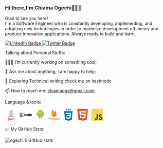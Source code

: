 ### Hi there,I'm Chiama Ogechi👩🏽‍💻

Glad to see you here!   
I'm a Software Engineer who is constantly developing, implementing, and adopting new technologies in order to maximize development efficiency and produce innovative applications.
Always ready to build and learn.

<div id="badges">
  <a href="http://linkedin.com/in/ogechi-chiama/">
    <img src="https://img.shields.io/badge/LinkedIn-blue?style=for-the-badge&logo=linkedin&logoColor=white" alt="LinkedIn Badge"/>
  </a>

  <a href="https://twitter.com/ogechi_chiama">
    <img src="https://img.shields.io/badge/Twitter-blue?style=for-the-badge&logo=twitter&logoColor=white" alt="Twitter Badge"/>
  </a>
</div>


<!-- ![Top Langs](https://github-readme-stats.vercel.app/api/top-langs/?username=andrea2025&hide=javascript,html) -->



Talking about Personal Stuffs:

👨🏻‍💻 I’m currently working on something cool;

💬 Ask me about anything, I am happy to help;

📝 Exploring Technical writing check me on <a href="https://blog.chiamaogechi.com/">hashnode</a>

📫 How to reach me: chiamaoge@gmail.com;

<!-- 📝 Resume. -->

Language & tools:

<div>
  <img src="https://github.com/devicons/devicon/blob/master/icons/java/java-original-wordmark.svg" title="Java" alt="Java" width="40" height="40"/>&nbsp;
  <img src="https://github.com/devicons/devicon/blob/master/icons/kotlin/kotlin-original-wordmark.svg" title="Kotlin" alt="Kotlin" width="40"height="40"/>&nbsp;
   <img src="https://github.com/devicons/devicon/blob/master/icons/android/android-original-wordmark.svg" title="android" **alt="android" width="40" height="40"/>
  <img src="https://github.com/devicons/devicon/blob/master/icons/firebase/firebase-plain-wordmark.svg" title="Firebase" alt="Firebase" width="40" height="40"/>&nbsp;
  <img src="https://github.com/devicons/devicon/blob/master/icons/css3/css3-plain-wordmark.svg"  title="CSS3" alt="CSS" width="40" height="40"/>&nbsp;
  <img src="https://github.com/devicons/devicon/blob/master/icons/html5/html5-original.svg" title="HTML5" alt="HTML" width="40" height="40"/>&nbsp;
  <img src="https://github.com/devicons/devicon/blob/master/icons/javascript/javascript-original.svg" title="JavaScript" alt="JavaScript" width="40" height="40"/>&nbsp;
  
</div>

<!-- 📊 This Week I Spent My Time On:

No Activity tracked this Week -->

📈 My GitHub Stats:

![ogechi's GitHub stats](https://github-readme-stats.vercel.app/api?username=andrea2025&count_private=true)
 
<!--
**andrea2025/andrea2025** is a ✨ _special_ ✨ repository because its `README.md` (this file) appears on your GitHub profile.

Here are some ideas to get you started:

- 🔭 I’m currently working on ...
- 🌱 I’m currently learning ...
- 👯 I’m looking to collaborate on ...
- 🤔 I’m looking for help with ...
- 💬 Ask me about ...
- 📫 How to reach me: ...
- 😄 Pronouns: ...
- ⚡ Fun fact: ...
-->
